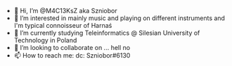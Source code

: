 - 👋 Hi, I’m @M4C13KsZ aka Szniobor
- 👀 I’m interested in mainly music and playing on different instruments and I'm typical connoisseur of Harnaś
- 🌱 I’m currently studying Teleinformatics @ Silesian University of Technology in Poland
- 💞️ I’m looking to collaborate on ... hell no
- 📫 How to reach me:
            dc: Szniobor#6130
            

<!---
M4C13KsZ/M4C13KsZ is a ✨ special ✨ repository because its `README.md` (this file) appears on your GitHub profile.
You can click the Preview link to take a look at your changes.
--->
